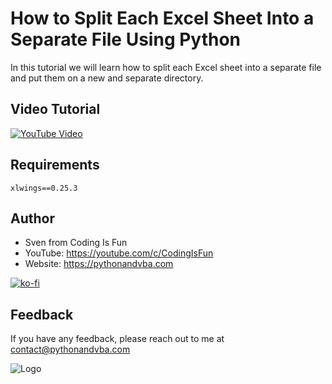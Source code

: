 
# How to Split Each Excel Sheet Into a Separate File Using Python

In this tutorial we will learn how to split each Excel sheet into a separate file and put them on a new and separate directory.

## Video Tutorial

[![YouTube Video](https://img.youtube.com/vi/sh8pErS21rE/0.jpg)](https://youtu.be/sh8pErS21rE)

## Requirements
```
xlwings==0.25.3
```

## Author

- Sven from Coding Is Fun
- YouTube: https://youtube.com/c/CodingIsFun
- Website: https://pythonandvba.com

[![ko-fi](https://ko-fi.com/img/githubbutton_sm.svg)](https://ko-fi.com/X7X47Q0EG)

## Feedback

If you have any feedback, please reach out to me at contact@pythonandvba.com


![Logo](https://content.screencast.com/users/jubbel3/folders/Snagit/media/c42ea34b-4057-4754-96b0-e8e05c866afb/08.18.2021-19.56.png)

